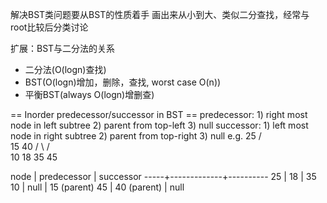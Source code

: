 解决BST类问题要从BST的性质着手
画出来从小到大、类似二分查找，经常与root比较后分类讨论

扩展：BST与二分法的关系
- 二分法(O(logn)查找)
- BST(O(logn)增加，删除，查找, worst case O(n))
- 平衡BST(always O(logn)增删查)


== Inorder predecessor/successor in BST ==
predecessor:
    1) right most node in left subtree
    2) parent from top-left
    3) null
successor:
    1) left most node in right subtree
    2) parent from top-right
    3) null
e.g.
                25
              /    \
            15      40
           /  \    /  \
         10   18  35  45

node | predecessor | successor
-----+-------------+----------
25   | 18          | 35
10   | null        | 15 (parent)
45   | 40 (parent) | null
